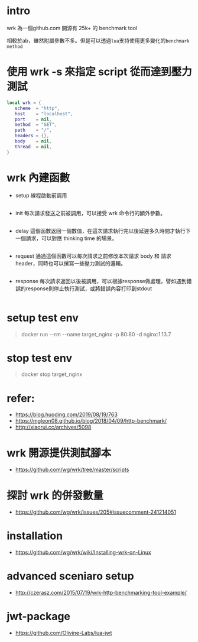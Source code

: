 # intro
wrk 為一個github.com 開源有 25k+ 的 benchmark tool

相較於ab，雖然附屬參數不多。但是可以透過`lua`支持使用更多變化的`benchmark method`

# 使用 wrk -s 來指定 script 從而達到壓力測試
```lua
local wrk = {
   scheme  = "http",
   host    = "localhost",
   port    = nil,
   method  = "GET",
   path    = "/",
   headers = {},
   body    = nil,
   thread  = nil,
}
```

# wrk 內建函數
- setup
線程啟動前調用
```lua
```

- init
每次請求發送之前被調用，可以接受 wrk 命令行的額外參數。
```lua
```

- delay
這個函數返回一個數值，在這次請求執行完以後延遲多久時間才執行下一個請求，可以對應 thinking time 的場景。
```lua
```

- request
通過這個函數可以每次請求之前修改本次請求 body 和 請求 header，同時也可以撰寫一些壓力測試的邏輯。
```lua
```

- response
每次請求返回以後被調用，可以根據response做處理，譬如遇到錯誤的response則停止執行測試，或將錯誤內容打印到stdout
```lua
```



# setup test env
> docker run --rm --name target_nginx -p 80:80 -d nginx:1.13.7


# stop test env
> docker stop target_nginx


# refer:
- https://blog.huoding.com/2019/08/19/763 
- https://mgleon08.github.io/blog/2018/04/09/http-benchmark/
- http://xiaorui.cc/archives/5098


# wrk 開源提供測試腳本
- https://github.com/wg/wrk/tree/master/scripts


# 探討 wrk 的併發數量
- https://github.com/wg/wrk/issues/205#issuecomment-241214051


# installation
- https://github.com/wg/wrk/wiki/Installing-wrk-on-Linux


# advanced sceniaro setup
- http://czerasz.com/2015/07/19/wrk-http-benchmarking-tool-example/


# jwt-package
- https://github.com/Olivine-Labs/lua-jwt